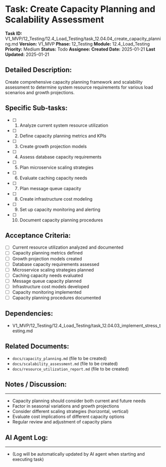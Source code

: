 # Task: Create Capacity Planning and Scalability Assessment

**Task ID:** V1_MVP/12_Testing/12.4_Load_Testing/task_12.04.04_create_capacity_planning.md
**Version:** V1_MVP
**Phase:** 12_Testing
**Module:** 12.4_Load_Testing
**Priority:** Medium
**Status:** Todo
**Assignee:**
**Created Date:** 2025-01-21
**Last Updated:** 2025-01-21

## Detailed Description:
Create comprehensive capacity planning framework and scalability assessment to determine system resource requirements for various load scenarios and growth projections.

## Specific Sub-tasks:
- [ ] 1. Analyze current system resource utilization
- [ ] 2. Define capacity planning metrics and KPIs
- [ ] 3. Create growth projection models
- [ ] 4. Assess database capacity requirements
- [ ] 5. Plan microservice scaling strategies
- [ ] 6. Evaluate caching capacity needs
- [ ] 7. Plan message queue capacity
- [ ] 8. Create infrastructure cost modeling
- [ ] 9. Set up capacity monitoring and alerting
- [ ] 10. Document capacity planning procedures

## Acceptance Criteria:
- [ ] Current resource utilization analyzed and documented
- [ ] Capacity planning metrics defined
- [ ] Growth projection models created
- [ ] Database capacity requirements assessed
- [ ] Microservice scaling strategies planned
- [ ] Caching capacity needs evaluated
- [ ] Message queue capacity planned
- [ ] Infrastructure cost models developed
- [ ] Capacity monitoring implemented
- [ ] Capacity planning procedures documented

## Dependencies:
- V1_MVP/12_Testing/12.4_Load_Testing/task_12.04.03_implement_stress_testing.md

## Related Documents:
- `docs/capacity_planning.md` (file to be created)
- `docs/scalability_assessment.md` (file to be created)
- `docs/resource_utilization_report.md` (file to be created)

## Notes / Discussion:
---
* Capacity planning should consider both current and future needs
* Factor in seasonal variations and growth projections
* Consider different scaling strategies (horizontal, vertical)
* Evaluate cost implications of different capacity options
* Regular review and adjustment of capacity plans

## AI Agent Log:
---
* (Log will be automatically updated by AI agent when starting and executing task)